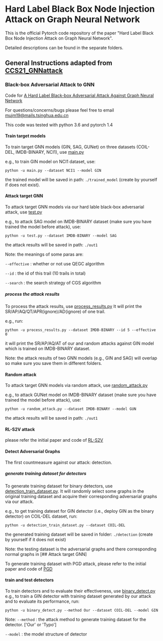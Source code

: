 # Hard Label Black Box Node Injection Attack on Graph Neural Network
This is the official Pytorch code repository of the paper "Hard Label Black Box Node Injection Attack on Graph Neural Network". 

Detailed descriptions can be found in the separate folders.


## General Instructions adapted from [CCS21_GNNattack](https://github.com/mujm/CCS21_GNNattack)

### Black-box Adversarial Attack to GNN

Code for [A Hard Label Black-box Adversarial Attack Against Graph Neural Network](https://arxiv.org/pdf/2108.09513)

For questions/concerns/bugs please feel free to email [mujm19@mails.tsinghua.edu.cn](mujm19@mails.tsinghua.edu.cn)

This code was tested with python 3.6 and pytorch 1.4

#### Train target models
To train target GNN models (GIN, SAG, GUNet) on three datasets (COIL-DEL, IMDB-BINARY, NCI1), use [main.py](https://github.com/mujm/Black-box-Adversarial-Attack-to-GNN/blob/master/main.py)

e.g., to train GIN model on NCI1 dataset, use:

`python -u main.py --dataset NCI1 --model GIN`

the trained model will be saved in path: `./trained_model` (create by yourself if does not exist).

#### Attack target GNN
To attack target GNN models via our hard lable black-box adversarial attack, use [test.py](https://github.com/mujm/Black-box-Adversarial-Attack-to-GNN/blob/master/test.py)

e.g., to attack SAG model on IMDB-BINARY dataset (make sure you have trained the model before attack), use:

`python -u test.py --dataset IMDB-BINARY --model SAG`

the attack results will be saved in path: `./out1`

Note: the meanings of some paras are:

`--effective` : whether or not use QEGC algorithm

`--id` : the id of this trail (10 trails in total)

`--search` : the search strategy of CGS algorithm

##### process the attack results

To process the attack results, use [process_results.py](https://github.com/mujm/Black-box-Adversarial-Attack-to-GNN/blob/master/process_results.py)
It will print the SR/AP/AQ/QT/APR(ignore)/AD(ignore) of one trail.

e.g., run: 

`python -u process_results.py --dataset IMDB-BINARY --id 5 --effective 0`

it will print the SR/AP/AQ/AT of our and random attacks against GIN model which is trained on IMDB-BINARY dataset.

Note: the attack results of two GNN models (e.g., GIN and SAG) will overlap so make sure you save them in different folders.

#### Random attack
To attack target GNN models via random attack, use [random_attack.py](https://github.com/mujm/Black-box-Adversarial-Attack-to-GNN/blob/master/random_attack.py)

e.g., to attack GUNet model on IMDB-BINARY dataset (make sure you have trained the model before attack), use:

`python -u random_attack.py --dataset IMDB-BINARY --model GUN`

the attack results will be saved in path: `./out1`

#### RL-S2V attack
please refer the initial paper and code of [RL-S2V](https://github.com/Hanjun-Dai/graph_adversarial_attack)

#### Detect Adversarial Graphs

The first countmeasure against our attack: detection.

##### generate training dataset for detectors

To generate training dataset for binary detectors, use [detection_train_dataset.py](https://github.com/mujm/Black-box-Adversarial-Attack-to-GNN/blob/master/detection_train_dataset.py). It will randomly select some graphs in the original training dataset and acquire their corresponding adversarial graphs via our attack.

e.g., to get training dateset for GIN detector (i.e., deploy GIN as the binary detector) on COIL-DEL dataset, run:

`python -u detection_train_dataset.py --dataset COIL-DEL`

the generated training dataset will be saved in folder: `./detection` (create by yourself if it does not exist)

Note: the testing dataset is the adversarial graphs and there corresponding normal graphs in [## Attack target GNN]

To generate training dataset with PGD attack, please refer to the initial paper and code of [PGD](https://github.com/KaidiXu/GCN_ADV_Train)
#### train and test detectors

To train detectors and to evaluate their effectiveness, use [binary_detect.py](https://github.com/mujm/Black-box-Adversarial-Attack-to-GNN/blob/master/binary_detect.py)
e.g., to train a GIN detector with training dataset generated by our attack and to evaluate its performance, run:

`python -u binary_detect.py --method Our --dataset COIL-DEL --model GIN`

Note:  `--method` : the attack method to generate training dataset for the detector. ['Our' or 'Typo']

`--model` : the model structure of detector


